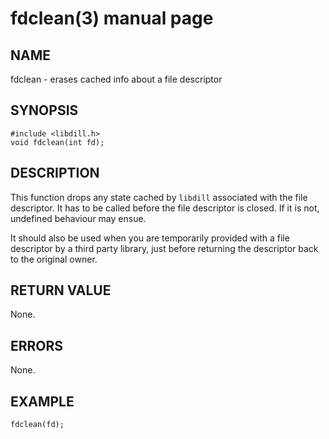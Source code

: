 # fdclean(3) manual page

## NAME

fdclean - erases cached info about a file descriptor

## SYNOPSIS

```
#include <libdill.h>
void fdclean(int fd);
```

## DESCRIPTION

This function drops any state cached by `libdill` associated with the file descriptor. It has to be called before the file descriptor is closed. If it is not, undefined behaviour may ensue.

It should also be used when you are temporarily provided with a file descriptor by a third party library, just before returning the descriptor back to the original owner.

## RETURN VALUE

None.

## ERRORS

None.

## EXAMPLE

```
fdclean(fd);
```


